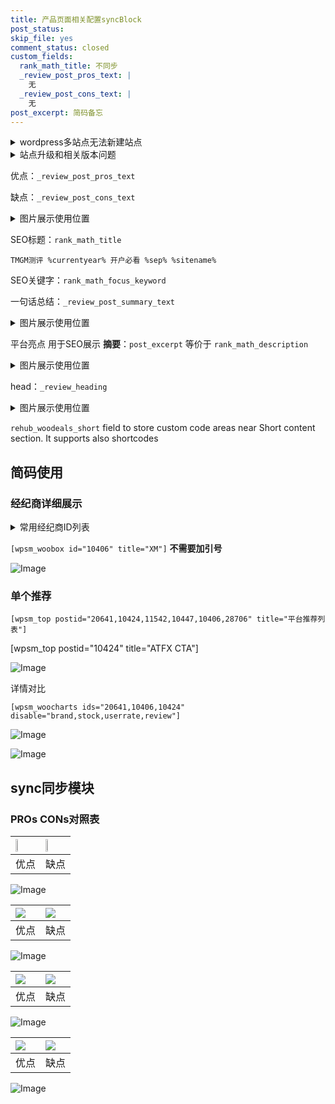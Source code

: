 ```yaml
---
title: 产品页面相关配置syncBlock
post_status: 
skip_file: yes
comment_status: closed
custom_fields:
  rank_math_title: 不同步
  _review_post_pros_text: |
    无
  _review_post_cons_text: |
    无
post_excerpt: 简码备忘
---
```

<details><summary>wordpress多站点无法新建站点</summary>

<li>和报错需要清理cookies一样的原因</li>
<li>wp-config.php里面<code>define( 'SUBDOMAIN_INSTALL', false );//子域名安装</code></li>
<li>新建子站点是用<code>define( 'SUBDOMAIN_INSTALL', true);//子域名安装</code> 完成以后，改成<code>false</code></li>
</details>

<details><summary>站点升级和相关版本问题</summary>

<p>wordpress：5.9.9
woocommerce：7.5.1
出现问题的地方：主题选项里面>><strong>Product layout >>compact style</strong></p>
<p>如何出现没有用过的字段 导致无法保存。先导出配置 然后进行修改，后面再次恢复即可。</p>
<p>出现部分字段无法显示时，需要返回默认布局后，对产品进行保存就好了。</p>
<p></p>
</details>

优点：`_review_post_pros_text`

缺点：`_review_post_cons_text`

<details><summary>图片展示使用位置</summary>

<img src="https://prod-files-secure.s3.us-west-2.amazonaws.com/39ed1227-6d7d-4570-be36-9ccd4a2c4241/f51d3d83-55d4-4bdf-9604-f37ec77ab556/Untitled.png?X-Amz-Algorithm=AWS4-HMAC-SHA256&X-Amz-Content-Sha256=UNSIGNED-PAYLOAD&X-Amz-Credential=ASIAZI2LB4662QZPIS53%2F20250519%2Fus-west-2%2Fs3%2Faws4_request&X-Amz-Date=20250519T045522Z&X-Amz-Expires=3600&X-Amz-Security-Token=IQoJb3JpZ2luX2VjEMz%2F%2F%2F%2F%2F%2F%2F%2F%2F%2FwEaCXVzLXdlc3QtMiJHMEUCIQDRQ77Sv6zC9u9mc9a3chQ3c9HFBW7t7wzB3XxSGW7qjQIgQrVxKJXAjDAB%2FBpXetPbUn6bZ%2FdXhYf43RwG9Nz4N8AqiAQIhf%2F%2F%2F%2F%2F%2F%2F%2F%2F%2FARAAGgw2Mzc0MjMxODM4MDUiDKjRbEpNKOVeByzGXCrcA2pMYhjQh1eOhnGBUoAIDPupI5fhKZVDgtmapRqiYl4YfpIswMmi0vqL3mxGBK9gX137XZ5YHHd5KHz4ivR95R%2FfplQiEL67AELwJbVb1jZ0ACQoFY6pv3q1NVkuWPKvuPrZbmJncbWFd27zbNQVTSJlrFmc0xr1AKZnrVyhhgJfCRY7%2BJJIqTRgY0doQYOfx6X407qTZohRU9FP7Nse71eD8O9U0GLWpSNzn8dTwYrxe19r0UWTcRyg9kC%2FZpsKEEBN%2BX31cYf4YEIIJiNKQHZHELw7KT3fvhVAmR4L%2BTYbjmxJKEuME9dkRuc7IdrOurQsIQEA%2BHtO0oedr%2BF5vYW1oaNlc%2FoGyT8MqkX2rd4Hmuc%2FRxsH4GG3FrBco1x3UbgJX4vWD8j8dVsKPId1LhfG47Jh29r7V0UTvahr0j8GGtMTEX4aTilZDdr9sL5cXilKL2mPYK3Az%2B52EYqsaLypwbD6V%2F51MbMpHHidpWgL0iYqrNSppLQwCTzqUb0hsvqalUsdd3%2FwYPwf0ZwT8AxPWfy6YrliKnJsaA%2FKCbNtLv5qg%2FPdTUljiv7LffcsSGmEhI0CPBiPTI52NdPnXMziD%2BoPQ%2FRQOtowj5MUJYJVdgIm8B8iy1ZR%2FmSrMLnbqsEGOqUBhDtPLoZ%2Bl%2FVwoNoBTIEga9ePjoTs7wk1HJuFJwEN6BpkFo3wLUGvrGgyshyiSEp%2F37Ufj5xMt8XLdj%2FghHEXyXgugc4OgmvjyY57whP5xrIQpkWSG6QT7Bmmb5P8qqHd%2BLxDgGMSI8hpGcFPIMPm0KptvKNS0Ng2m8IbDzHm1WQIMxvScxm6bIeH0jgia606%2B8fHc%2B6B7Buk88i%2FCQIFA8syGSNj&X-Amz-Signature=ce955a9d1f4ebdd4d51ed2f11191b01d63ef036eea65f4693a031bc47f83c0f6&X-Amz-SignedHeaders=host&x-id=GetObject" alt="Image">
</details>

SEO标题：`rank_math_title`

`TMGM测评 %currentyear% 开户必看 %sep% %sitename%`

SEO关键字：`rank_math_focus_keyword`

一句话总结：`_review_post_summary_text`

<details><summary>图片展示使用位置</summary>

<img src="https://prod-files-secure.s3.us-west-2.amazonaws.com/39ed1227-6d7d-4570-be36-9ccd4a2c4241/4b96a922-296c-4f4e-8630-d1c870cbce01/Untitled.png?X-Amz-Algorithm=AWS4-HMAC-SHA256&X-Amz-Content-Sha256=UNSIGNED-PAYLOAD&X-Amz-Credential=ASIAZI2LB466TYUHRID4%2F20250519%2Fus-west-2%2Fs3%2Faws4_request&X-Amz-Date=20250519T045523Z&X-Amz-Expires=3600&X-Amz-Security-Token=IQoJb3JpZ2luX2VjEMz%2F%2F%2F%2F%2F%2F%2F%2F%2F%2FwEaCXVzLXdlc3QtMiJGMEQCIEjJtE0RB9vl4mxocRUl4%2BZC6Zl5oNYHLlBGwVZdiq4RAiAPrs5LcFNwWCCF%2FGZEPeqySnKKCu9ut%2BfnVEb9U8f8qSqIBAiF%2F%2F%2F%2F%2F%2F%2F%2F%2F%2F8BEAAaDDYzNzQyMzE4MzgwNSIMYHoyxfISYKx85QFdKtwD0S2oVW%2BGtDm2Bth5Q5nno4QBzag6PENSEq7csm3A6BXEjIl88a3XgCn2TgYOypoRqYjjHRoOcYJIl4PQyjm15Z7DQMugZUY7me2xTu3zfvPRagKpeQ%2BEdaywsNreQLW3qba%2B92FSfzQvA5xqM8EMVegEEeR96NatfiL%2FIph1oBXNsvkWJHsiwEQR%2Fr5N6xcf04Se7yCj%2BlWloIKnwfLELja6ChkjKqkpqOk8Bhtc7X%2BgmLcQ2KRNjkiAdb%2FMWypnpXN3TuMJoSrSx9S7Pv5VRcI4EEl5jdOPZDY7xqevW6oVR2RYuyzinmM2iw53xz3v7cyqe4nYknLisvq1k%2B4WX7xq5GrXyka8P6GX0Ljx3%2F3bi4N5CGnq%2BcT8fmgu2AQCsZAyhd8IS5BYZI3XtqvjVA01ivL9XfVpYQF1ULnjuVvgS46%2BFHmtzpFTMI%2FMSGpisROdxuP1Pc4u7oYLi4oSgZuqQQA80PW5krirVJIzZ3Qh6oyJ6k8V%2FD8RL1Kfq4KCWi1CPeyInjg5uPQzBg7S9aOrNqwNmASDPVjhSPIbRdNRqCuWU4w63Qw4xn95owxO4YfZNCw%2FoLjRx%2FtepLFP0orvTrGhxgNgFQkx7fYwu1wEUNY9TYWyVD6jIC8w1tuqwQY6pgFnyfr2SQcQESag2r0KWT9tBy0LC1rkn6dikrZnw6Q%2BfCuRrgKxdmblEGUI%2BFnPFTDaE83CrMwv3ohC8pSJnIudikr%2BRB8HB9LBgWjuz1dfOu%2BqQm0pUoWCln7BZHeawksfPfJiUJTq12LMpeEZTkFwYGRjVQk8q1Ejjzt07UwL5GO8GsUAWy7EXbA3MiVkZueaJq4bJwf1UeFxi%2Fed9Pd2CrRSaJVO&X-Amz-Signature=1d29bcf737675ff50693d3c876afe45a3eeb862e1536ecd66d129d063a4c0bc7&X-Amz-SignedHeaders=host&x-id=GetObject" alt="Image">
</details>

平台亮点 用于SEO展示 **摘要**：`post_excerpt`  等价于 `rank_math_description`

<details><summary>图片展示使用位置</summary>

<img src="https://prod-files-secure.s3.us-west-2.amazonaws.com/39ed1227-6d7d-4570-be36-9ccd4a2c4241/1ee11f63-b60a-4dfe-a7a7-d58ff23b5d88/Untitled.png?X-Amz-Algorithm=AWS4-HMAC-SHA256&X-Amz-Content-Sha256=UNSIGNED-PAYLOAD&X-Amz-Credential=ASIAZI2LB466ZATSKEZ2%2F20250519%2Fus-west-2%2Fs3%2Faws4_request&X-Amz-Date=20250519T045523Z&X-Amz-Expires=3600&X-Amz-Security-Token=IQoJb3JpZ2luX2VjEMz%2F%2F%2F%2F%2F%2F%2F%2F%2F%2FwEaCXVzLXdlc3QtMiJHMEUCIQDI%2FN3elzuzcc5a5Sn6qS5o0tyk8KNd81wjJmLoKLGqqAIge8Fj2hBPVIIDSvlbzgv5kTMGFKbwVfQOJCntlHP%2F4XgqiAQIhf%2F%2F%2F%2F%2F%2F%2F%2F%2F%2FARAAGgw2Mzc0MjMxODM4MDUiDMN%2FAO%2FervehOBkfvyrcA8eG%2Fko5QjCNFPFgc6pGKfsDStwuURPsNbptiQbySl3Nt4PhvO1yTGSOlWtFNesgYM99AVwEQAWl1AA6Urx%2BoXIHmLPwUathqfcg5gI8zr3%2FHzgVkMjzLy8KV%2F0RDdeW3Raynt3Swu3x%2FDLfLhaFEYYI0FuhHLC4Tr5eAE9e%2Bg%2FESDs0m7MOMoCCBsr%2BIVnmtlQa%2FQxawHC1C8tPNEkEZHzA7YLLGn2jCMZqtEIApWfCxb2BRRAAI63h%2F7iMA4Nwy%2Fefu%2FjyEkSaZzkPhfA1vj6dCldG3MbZ%2B0Ra6%2FOEj8HDUqTZd80JOA47o2cP%2B4jIGCuvVIy%2BgSTYyA4rliYa%2FavpI5Pn21e6tZXQvdTY3wgVroRNJfqVwRlR%2Bk6bfTV3euyqyhI77jbEJuzOQgIQIt%2FCdOnRDHDBCOX7WN55lN6uWDtRlmW60XGYAQCHbKrSkqL76OFJp2N6LMKIynAI6wffpCFxZBv9%2FpLU%2FzSSLFjbnCN3%2B1Nmgidq8u7iMnM5sR1wpshbq%2BRdOxG6euIXg7x3cfrR920wEjX55G0S6BZixzGA3LztflC97cxXoNrd6wzpsYeq6w7QD4zd1QjPs9GxyyvT8PN%2FiaV19NiEbmWKjBPZFcJlzvWHvVQxMIjcqsEGOqUBZEghQhtY80R9E4gGkTZBWbw4y%2BZoUq5%2BWrxYrKpBVaoEqPVfVi6V7HORlVJgHIZZ9r86rACWzVkQQw2be%2FEwmYtUacpX8%2FlJDRAPEwtuLFtxKq2HcDwCh2h83ccdL5OoiHceqg3GQJtv10o%2B8rfhnjpB885JddWRz%2FufOsciYhYvGFvrdGYacdwK5WW0oWP69E6DZ%2FCVYH44CkmvRZO2axeHCGCH&X-Amz-Signature=193587e14e3218d1cb5265e5002f44333a170cff2387ede3a7bce68f1e1179dc&X-Amz-SignedHeaders=host&x-id=GetObject" alt="Image">
<img src="https://prod-files-secure.s3.us-west-2.amazonaws.com/39ed1227-6d7d-4570-be36-9ccd4a2c4241/ad4118b5-78d8-4fbe-801e-3b29b5d99c01/Untitled.png?X-Amz-Algorithm=AWS4-HMAC-SHA256&X-Amz-Content-Sha256=UNSIGNED-PAYLOAD&X-Amz-Credential=ASIAZI2LB466ZATSKEZ2%2F20250519%2Fus-west-2%2Fs3%2Faws4_request&X-Amz-Date=20250519T045523Z&X-Amz-Expires=3600&X-Amz-Security-Token=IQoJb3JpZ2luX2VjEMz%2F%2F%2F%2F%2F%2F%2F%2F%2F%2FwEaCXVzLXdlc3QtMiJHMEUCIQDI%2FN3elzuzcc5a5Sn6qS5o0tyk8KNd81wjJmLoKLGqqAIge8Fj2hBPVIIDSvlbzgv5kTMGFKbwVfQOJCntlHP%2F4XgqiAQIhf%2F%2F%2F%2F%2F%2F%2F%2F%2F%2FARAAGgw2Mzc0MjMxODM4MDUiDMN%2FAO%2FervehOBkfvyrcA8eG%2Fko5QjCNFPFgc6pGKfsDStwuURPsNbptiQbySl3Nt4PhvO1yTGSOlWtFNesgYM99AVwEQAWl1AA6Urx%2BoXIHmLPwUathqfcg5gI8zr3%2FHzgVkMjzLy8KV%2F0RDdeW3Raynt3Swu3x%2FDLfLhaFEYYI0FuhHLC4Tr5eAE9e%2Bg%2FESDs0m7MOMoCCBsr%2BIVnmtlQa%2FQxawHC1C8tPNEkEZHzA7YLLGn2jCMZqtEIApWfCxb2BRRAAI63h%2F7iMA4Nwy%2Fefu%2FjyEkSaZzkPhfA1vj6dCldG3MbZ%2B0Ra6%2FOEj8HDUqTZd80JOA47o2cP%2B4jIGCuvVIy%2BgSTYyA4rliYa%2FavpI5Pn21e6tZXQvdTY3wgVroRNJfqVwRlR%2Bk6bfTV3euyqyhI77jbEJuzOQgIQIt%2FCdOnRDHDBCOX7WN55lN6uWDtRlmW60XGYAQCHbKrSkqL76OFJp2N6LMKIynAI6wffpCFxZBv9%2FpLU%2FzSSLFjbnCN3%2B1Nmgidq8u7iMnM5sR1wpshbq%2BRdOxG6euIXg7x3cfrR920wEjX55G0S6BZixzGA3LztflC97cxXoNrd6wzpsYeq6w7QD4zd1QjPs9GxyyvT8PN%2FiaV19NiEbmWKjBPZFcJlzvWHvVQxMIjcqsEGOqUBZEghQhtY80R9E4gGkTZBWbw4y%2BZoUq5%2BWrxYrKpBVaoEqPVfVi6V7HORlVJgHIZZ9r86rACWzVkQQw2be%2FEwmYtUacpX8%2FlJDRAPEwtuLFtxKq2HcDwCh2h83ccdL5OoiHceqg3GQJtv10o%2B8rfhnjpB885JddWRz%2FufOsciYhYvGFvrdGYacdwK5WW0oWP69E6DZ%2FCVYH44CkmvRZO2axeHCGCH&X-Amz-Signature=87d38963029ab5131cc7fb8c3e248a24dac362237c4ed8dfd559054503af65b4&X-Amz-SignedHeaders=host&x-id=GetObject" alt="Image">
<img src="https://prod-files-secure.s3.us-west-2.amazonaws.com/39ed1227-6d7d-4570-be36-9ccd4a2c4241/a38cf7c9-a79c-4b64-9e94-13589fe0758b/Untitled.png?X-Amz-Algorithm=AWS4-HMAC-SHA256&X-Amz-Content-Sha256=UNSIGNED-PAYLOAD&X-Amz-Credential=ASIAZI2LB466ZATSKEZ2%2F20250519%2Fus-west-2%2Fs3%2Faws4_request&X-Amz-Date=20250519T045523Z&X-Amz-Expires=3600&X-Amz-Security-Token=IQoJb3JpZ2luX2VjEMz%2F%2F%2F%2F%2F%2F%2F%2F%2F%2FwEaCXVzLXdlc3QtMiJHMEUCIQDI%2FN3elzuzcc5a5Sn6qS5o0tyk8KNd81wjJmLoKLGqqAIge8Fj2hBPVIIDSvlbzgv5kTMGFKbwVfQOJCntlHP%2F4XgqiAQIhf%2F%2F%2F%2F%2F%2F%2F%2F%2F%2FARAAGgw2Mzc0MjMxODM4MDUiDMN%2FAO%2FervehOBkfvyrcA8eG%2Fko5QjCNFPFgc6pGKfsDStwuURPsNbptiQbySl3Nt4PhvO1yTGSOlWtFNesgYM99AVwEQAWl1AA6Urx%2BoXIHmLPwUathqfcg5gI8zr3%2FHzgVkMjzLy8KV%2F0RDdeW3Raynt3Swu3x%2FDLfLhaFEYYI0FuhHLC4Tr5eAE9e%2Bg%2FESDs0m7MOMoCCBsr%2BIVnmtlQa%2FQxawHC1C8tPNEkEZHzA7YLLGn2jCMZqtEIApWfCxb2BRRAAI63h%2F7iMA4Nwy%2Fefu%2FjyEkSaZzkPhfA1vj6dCldG3MbZ%2B0Ra6%2FOEj8HDUqTZd80JOA47o2cP%2B4jIGCuvVIy%2BgSTYyA4rliYa%2FavpI5Pn21e6tZXQvdTY3wgVroRNJfqVwRlR%2Bk6bfTV3euyqyhI77jbEJuzOQgIQIt%2FCdOnRDHDBCOX7WN55lN6uWDtRlmW60XGYAQCHbKrSkqL76OFJp2N6LMKIynAI6wffpCFxZBv9%2FpLU%2FzSSLFjbnCN3%2B1Nmgidq8u7iMnM5sR1wpshbq%2BRdOxG6euIXg7x3cfrR920wEjX55G0S6BZixzGA3LztflC97cxXoNrd6wzpsYeq6w7QD4zd1QjPs9GxyyvT8PN%2FiaV19NiEbmWKjBPZFcJlzvWHvVQxMIjcqsEGOqUBZEghQhtY80R9E4gGkTZBWbw4y%2BZoUq5%2BWrxYrKpBVaoEqPVfVi6V7HORlVJgHIZZ9r86rACWzVkQQw2be%2FEwmYtUacpX8%2FlJDRAPEwtuLFtxKq2HcDwCh2h83ccdL5OoiHceqg3GQJtv10o%2B8rfhnjpB885JddWRz%2FufOsciYhYvGFvrdGYacdwK5WW0oWP69E6DZ%2FCVYH44CkmvRZO2axeHCGCH&X-Amz-Signature=cff31a572c90bc20b6a583f982461de92b40739601980b0577180576b7f798f0&X-Amz-SignedHeaders=host&x-id=GetObject" alt="Image">
<img src="https://prod-files-secure.s3.us-west-2.amazonaws.com/39ed1227-6d7d-4570-be36-9ccd4a2c4241/7da6fc1e-d2ac-42ae-8c75-cb5749aa18f6/Untitled.png?X-Amz-Algorithm=AWS4-HMAC-SHA256&X-Amz-Content-Sha256=UNSIGNED-PAYLOAD&X-Amz-Credential=ASIAZI2LB466ZATSKEZ2%2F20250519%2Fus-west-2%2Fs3%2Faws4_request&X-Amz-Date=20250519T045523Z&X-Amz-Expires=3600&X-Amz-Security-Token=IQoJb3JpZ2luX2VjEMz%2F%2F%2F%2F%2F%2F%2F%2F%2F%2FwEaCXVzLXdlc3QtMiJHMEUCIQDI%2FN3elzuzcc5a5Sn6qS5o0tyk8KNd81wjJmLoKLGqqAIge8Fj2hBPVIIDSvlbzgv5kTMGFKbwVfQOJCntlHP%2F4XgqiAQIhf%2F%2F%2F%2F%2F%2F%2F%2F%2F%2FARAAGgw2Mzc0MjMxODM4MDUiDMN%2FAO%2FervehOBkfvyrcA8eG%2Fko5QjCNFPFgc6pGKfsDStwuURPsNbptiQbySl3Nt4PhvO1yTGSOlWtFNesgYM99AVwEQAWl1AA6Urx%2BoXIHmLPwUathqfcg5gI8zr3%2FHzgVkMjzLy8KV%2F0RDdeW3Raynt3Swu3x%2FDLfLhaFEYYI0FuhHLC4Tr5eAE9e%2Bg%2FESDs0m7MOMoCCBsr%2BIVnmtlQa%2FQxawHC1C8tPNEkEZHzA7YLLGn2jCMZqtEIApWfCxb2BRRAAI63h%2F7iMA4Nwy%2Fefu%2FjyEkSaZzkPhfA1vj6dCldG3MbZ%2B0Ra6%2FOEj8HDUqTZd80JOA47o2cP%2B4jIGCuvVIy%2BgSTYyA4rliYa%2FavpI5Pn21e6tZXQvdTY3wgVroRNJfqVwRlR%2Bk6bfTV3euyqyhI77jbEJuzOQgIQIt%2FCdOnRDHDBCOX7WN55lN6uWDtRlmW60XGYAQCHbKrSkqL76OFJp2N6LMKIynAI6wffpCFxZBv9%2FpLU%2FzSSLFjbnCN3%2B1Nmgidq8u7iMnM5sR1wpshbq%2BRdOxG6euIXg7x3cfrR920wEjX55G0S6BZixzGA3LztflC97cxXoNrd6wzpsYeq6w7QD4zd1QjPs9GxyyvT8PN%2FiaV19NiEbmWKjBPZFcJlzvWHvVQxMIjcqsEGOqUBZEghQhtY80R9E4gGkTZBWbw4y%2BZoUq5%2BWrxYrKpBVaoEqPVfVi6V7HORlVJgHIZZ9r86rACWzVkQQw2be%2FEwmYtUacpX8%2FlJDRAPEwtuLFtxKq2HcDwCh2h83ccdL5OoiHceqg3GQJtv10o%2B8rfhnjpB885JddWRz%2FufOsciYhYvGFvrdGYacdwK5WW0oWP69E6DZ%2FCVYH44CkmvRZO2axeHCGCH&X-Amz-Signature=411d8a9b57263d3a4a72060952dfc5b7827b01bed5d4a9cbeb30d7fb6e8becae&X-Amz-SignedHeaders=host&x-id=GetObject" alt="Image">
<img src="https://prod-files-secure.s3.us-west-2.amazonaws.com/39ed1227-6d7d-4570-be36-9ccd4a2c4241/7e97f40a-eaee-47f5-b2f9-475f96808fa7/Untitled.png?X-Amz-Algorithm=AWS4-HMAC-SHA256&X-Amz-Content-Sha256=UNSIGNED-PAYLOAD&X-Amz-Credential=ASIAZI2LB466ZATSKEZ2%2F20250519%2Fus-west-2%2Fs3%2Faws4_request&X-Amz-Date=20250519T045523Z&X-Amz-Expires=3600&X-Amz-Security-Token=IQoJb3JpZ2luX2VjEMz%2F%2F%2F%2F%2F%2F%2F%2F%2F%2FwEaCXVzLXdlc3QtMiJHMEUCIQDI%2FN3elzuzcc5a5Sn6qS5o0tyk8KNd81wjJmLoKLGqqAIge8Fj2hBPVIIDSvlbzgv5kTMGFKbwVfQOJCntlHP%2F4XgqiAQIhf%2F%2F%2F%2F%2F%2F%2F%2F%2F%2FARAAGgw2Mzc0MjMxODM4MDUiDMN%2FAO%2FervehOBkfvyrcA8eG%2Fko5QjCNFPFgc6pGKfsDStwuURPsNbptiQbySl3Nt4PhvO1yTGSOlWtFNesgYM99AVwEQAWl1AA6Urx%2BoXIHmLPwUathqfcg5gI8zr3%2FHzgVkMjzLy8KV%2F0RDdeW3Raynt3Swu3x%2FDLfLhaFEYYI0FuhHLC4Tr5eAE9e%2Bg%2FESDs0m7MOMoCCBsr%2BIVnmtlQa%2FQxawHC1C8tPNEkEZHzA7YLLGn2jCMZqtEIApWfCxb2BRRAAI63h%2F7iMA4Nwy%2Fefu%2FjyEkSaZzkPhfA1vj6dCldG3MbZ%2B0Ra6%2FOEj8HDUqTZd80JOA47o2cP%2B4jIGCuvVIy%2BgSTYyA4rliYa%2FavpI5Pn21e6tZXQvdTY3wgVroRNJfqVwRlR%2Bk6bfTV3euyqyhI77jbEJuzOQgIQIt%2FCdOnRDHDBCOX7WN55lN6uWDtRlmW60XGYAQCHbKrSkqL76OFJp2N6LMKIynAI6wffpCFxZBv9%2FpLU%2FzSSLFjbnCN3%2B1Nmgidq8u7iMnM5sR1wpshbq%2BRdOxG6euIXg7x3cfrR920wEjX55G0S6BZixzGA3LztflC97cxXoNrd6wzpsYeq6w7QD4zd1QjPs9GxyyvT8PN%2FiaV19NiEbmWKjBPZFcJlzvWHvVQxMIjcqsEGOqUBZEghQhtY80R9E4gGkTZBWbw4y%2BZoUq5%2BWrxYrKpBVaoEqPVfVi6V7HORlVJgHIZZ9r86rACWzVkQQw2be%2FEwmYtUacpX8%2FlJDRAPEwtuLFtxKq2HcDwCh2h83ccdL5OoiHceqg3GQJtv10o%2B8rfhnjpB885JddWRz%2FufOsciYhYvGFvrdGYacdwK5WW0oWP69E6DZ%2FCVYH44CkmvRZO2axeHCGCH&X-Amz-Signature=9c4cc2684902de74cb76cc9e13bc4c19965aaef9848034d8cacc3d785d625e17&X-Amz-SignedHeaders=host&x-id=GetObject" alt="Image">
</details>

head：`_review_heading`

<details><summary>图片展示使用位置</summary>

<img src="https://prod-files-secure.s3.us-west-2.amazonaws.com/39ed1227-6d7d-4570-be36-9ccd4a2c4241/3a4650ad-9887-415c-889a-edd51fa54f27/Untitled.png?X-Amz-Algorithm=AWS4-HMAC-SHA256&X-Amz-Content-Sha256=UNSIGNED-PAYLOAD&X-Amz-Credential=ASIAZI2LB4665TBR3P7V%2F20250519%2Fus-west-2%2Fs3%2Faws4_request&X-Amz-Date=20250519T045524Z&X-Amz-Expires=3600&X-Amz-Security-Token=IQoJb3JpZ2luX2VjEMz%2F%2F%2F%2F%2F%2F%2F%2F%2F%2FwEaCXVzLXdlc3QtMiJHMEUCIEbdOJmRFXNvbLRmP5JAfwsKFankQwvDMm9H6pmK4ZpxAiEA1fbAFdNqBMfNQm5tgFtj8ySKyb5j2nTqVIelTlblJ8YqiAQIhf%2F%2F%2F%2F%2F%2F%2F%2F%2F%2FARAAGgw2Mzc0MjMxODM4MDUiDN%2FQq7Pr3hfs7dhXcCrcA%2Bjsz7oTXjLuJfPUuVkovfH0UHE9BQgPqjL6RdzAQRfpJJ%2Fnld22OtVQpp4jFj7d2TUNQfXaYovpM%2F%2BLTZedeuGpLYydHllyp51CZCkwjZ5susevaKSuUeFC1Q9P2pRxIcRcy7byvdn36SMLON87g5x8FeFx2LwHdRe1FnuNrn%2FWFdq6z0NMHbi%2BNUsJrx3PGPtybWNshQhKfsLHYCYIaACSJeGsXeuU8LLNVvlrfToQhN2DA2fLJ82%2F%2Fhgwk6%2BptQhOvZrk1KVBC5OPtvw36VKrXF8gjWUTO9GXPi8La4W%2FSiUgrK2skPY1QcodMnM1behE%2BoHamryQCVKUmU0VWTKZo6Ou%2BiOMfXsSwzlWQJQ4Ht1wEiuRd9eqC%2BSHIBPT3rie32cYpp0EW3fpCbSFFWHy%2F8mOA86JvwhCdoerqCKXt%2Fd8NOT835GHOMy9Ik4c8wA7y%2B%2FIyZyviX2Wub8k2%2Bl9obnRf%2BFBB8T6eNs8UN%2BEKdev16YyrTbCCqIT9ZjSTN7Tj5C3v1%2FVHs6bObXQz2jv6yIu7t0eVIu%2Fbx1%2Bv3MhxQ%2F79vDpVuJKxFqlM5WcGyLqKk2leIwR4m64Je9ifDZ9kxGTTTLH7gp7sbogFEpXjAURAQJTH5DZ7RwmMJ3bqsEGOqUBpk8dnGZ5E12Cfe5TtC08hZ01Er6mgBS0yIfptFVYtNX0cKweQbsdX22rQLh%2BNKmY5OmUIcx03944CT40tMwv2utqHQhOjSECgjOAhLY53mdFe%2Bs2MZkWHpwy0o%2BTitx8AJb2cvCRvELtg4TbsrQC69szELxgB7sH1BQySeBxfupLNGwRH8jc5quc8Xr26Ij2oUxs5q07IT%2Fk04AH7ZxAv6amiLW%2F&X-Amz-Signature=e34651ca6a45a66b6cdebeee0793a6751cb47ee9375b0ba70dd0050c35645e57&X-Amz-SignedHeaders=host&x-id=GetObject" alt="Image">
</details>

`rehub_woodeals_short`	field to store custom code areas near Short content section. It supports also shortcodes



## 简码使用

### 经纪商详细展示

<details><summary>常用经纪商ID列表</summary>

<pre><code class="php">嘉盛 ===> 20641  [wpsm_woobox id="20641" title="嘉盛"]
易信easymarkets ===> 11542  [wpsm_woobox id="11542" title="易信easymarkets"]
ATFX外汇 ===> 10424  [wpsm_woobox id="10424" title="ATFX"]
XM ===> 10406  [wpsm_woobox id="10406" title="XM"]
TMGM ===> 29622  [wpsm_woobox id="29622" title="TMGM"]
HYCM ===> 10447  [wpsm_woobox id="10447" title="HYCM"]
fpmarkets澳福外汇 ===> 20639  [wpsm_woobox id="20639" title="fpmarkets澳福外汇"]</code></pre>
</details>

`[wpsm_woobox id="10406" title="XM"]` **不需要加引号**

![Image](https://prod-files-secure.s3.us-west-2.amazonaws.com/39ed1227-6d7d-4570-be36-9ccd4a2c4241/4f898f9d-0fa7-4e43-acd3-ac6bc7be575a/Untitled.png?X-Amz-Algorithm=AWS4-HMAC-SHA256&X-Amz-Content-Sha256=UNSIGNED-PAYLOAD&X-Amz-Credential=ASIAZI2LB46626LC5T4L%2F20250519%2Fus-west-2%2Fs3%2Faws4_request&X-Amz-Date=20250519T045515Z&X-Amz-Expires=3600&X-Amz-Security-Token=IQoJb3JpZ2luX2VjEMz%2F%2F%2F%2F%2F%2F%2F%2F%2F%2FwEaCXVzLXdlc3QtMiJIMEYCIQD8%2FdFrFX2Z27MlGTKFC6d58FRVmgJmKgaLNWwQnFIQfQIhAJF3PcjJ5GwWs2xsbH1afLJg3s%2B4xmXCjx9xJ3qSlo%2B0KogECIX%2F%2F%2F%2F%2F%2F%2F%2F%2F%2FwEQABoMNjM3NDIzMTgzODA1IgymvVuGejG6Jv7ZY1sq3AMOqAcHsKLmWIZB%2Bey7Jf2ao18cB0q3oQRp30X4x4ZwNnM2OUS7DQpMikM%2B6exFlmdCt%2FYmxTa%2BzWsz5OO8QU%2Fw0LfgIr2a0ewp6oGc9%2BaEAwy3mja%2BIFYx57Y9kG%2Ft7cRVaWU2%2F7aKJEosVULTTfLpmE8s8OzQzKNIN9%2BMTODQRvg5mvwnLN2WTfQlyOgxyk3qnbEtii%2FyF4fYipE%2BLzFFdVy1KdRoAAPdeO78enZLnGBG5KQBpCWLKdGGQ7Iw3N4urivwZv7z9AI0T6J%2BZi%2FDSYNtVbsMHzSHJNEVDd%2Ft4g1HJbLRz4iZZLVqodKd48M1n6CX72XwpV2Yksc8OKV7O9H%2Fh%2BePKRJKGZ%2FU3mCkSQ8q6C3dsV5dEZFiU8WIYSndc6y9JbTiczTceGRv8RbXOjbM%2FGvm3vNWnaz4fPAvKLyZYE%2FJteNU2IYBY2tamJp4fh5lktwR%2BStM6LnKvyeryNnxcAqMCljCrDAMMTTKG1WqqppPsWAbZlzVI8i4ckoDjPxNPQjvwJJ%2FffwmgK7tcHTkFtO0WZzD196zK3asO7ElwL%2FuznbWLSOaUztjbuWoeTq18eMeJIkU51p9%2BHedEXueW1rxuTujQIl%2BbhuT3yskprH32Wt051G%2FTzC%2B26rBBjqkAdFQHoLJ7T3myYkYQzHS5WfAP2NzgFD%2F2x3l22R0C2O8pupjsJeibifi5iGestjoVN01%2FpyUbGquPhBIj1Lo4h9xu6wsl2B4sqcdbHmwILoAmEIyDqc3Uqeaiq2Zf1LVknN4ZDN1U%2B732v52oQletfJdj%2BTrpqZvbSGG7lAa0xCDpecBD%2FK6r0kuavkhMGK7845Ylk2sly9KrCZOLjZc%2BoO2duk4&X-Amz-Signature=3e6f7ac42ee9929b0bc6b715a775068f3ff0385e44ca4dccc3b31e279ee3fb65&X-Amz-SignedHeaders=host&x-id=GetObject)

### 单个推荐
`[wpsm_top postid="20641,10424,11542,10447,10406,28706" title="平台推荐列表"]`

[wpsm_top postid="10424" title="ATFX CTA"]

![Image](https://prod-files-secure.s3.us-west-2.amazonaws.com/39ed1227-6d7d-4570-be36-9ccd4a2c4241/5ac620dc-51a8-48b6-b55d-91f47299193c/Untitled.png?X-Amz-Algorithm=AWS4-HMAC-SHA256&X-Amz-Content-Sha256=UNSIGNED-PAYLOAD&X-Amz-Credential=ASIAZI2LB46626LC5T4L%2F20250519%2Fus-west-2%2Fs3%2Faws4_request&X-Amz-Date=20250519T045515Z&X-Amz-Expires=3600&X-Amz-Security-Token=IQoJb3JpZ2luX2VjEMz%2F%2F%2F%2F%2F%2F%2F%2F%2F%2FwEaCXVzLXdlc3QtMiJIMEYCIQD8%2FdFrFX2Z27MlGTKFC6d58FRVmgJmKgaLNWwQnFIQfQIhAJF3PcjJ5GwWs2xsbH1afLJg3s%2B4xmXCjx9xJ3qSlo%2B0KogECIX%2F%2F%2F%2F%2F%2F%2F%2F%2F%2FwEQABoMNjM3NDIzMTgzODA1IgymvVuGejG6Jv7ZY1sq3AMOqAcHsKLmWIZB%2Bey7Jf2ao18cB0q3oQRp30X4x4ZwNnM2OUS7DQpMikM%2B6exFlmdCt%2FYmxTa%2BzWsz5OO8QU%2Fw0LfgIr2a0ewp6oGc9%2BaEAwy3mja%2BIFYx57Y9kG%2Ft7cRVaWU2%2F7aKJEosVULTTfLpmE8s8OzQzKNIN9%2BMTODQRvg5mvwnLN2WTfQlyOgxyk3qnbEtii%2FyF4fYipE%2BLzFFdVy1KdRoAAPdeO78enZLnGBG5KQBpCWLKdGGQ7Iw3N4urivwZv7z9AI0T6J%2BZi%2FDSYNtVbsMHzSHJNEVDd%2Ft4g1HJbLRz4iZZLVqodKd48M1n6CX72XwpV2Yksc8OKV7O9H%2Fh%2BePKRJKGZ%2FU3mCkSQ8q6C3dsV5dEZFiU8WIYSndc6y9JbTiczTceGRv8RbXOjbM%2FGvm3vNWnaz4fPAvKLyZYE%2FJteNU2IYBY2tamJp4fh5lktwR%2BStM6LnKvyeryNnxcAqMCljCrDAMMTTKG1WqqppPsWAbZlzVI8i4ckoDjPxNPQjvwJJ%2FffwmgK7tcHTkFtO0WZzD196zK3asO7ElwL%2FuznbWLSOaUztjbuWoeTq18eMeJIkU51p9%2BHedEXueW1rxuTujQIl%2BbhuT3yskprH32Wt051G%2FTzC%2B26rBBjqkAdFQHoLJ7T3myYkYQzHS5WfAP2NzgFD%2F2x3l22R0C2O8pupjsJeibifi5iGestjoVN01%2FpyUbGquPhBIj1Lo4h9xu6wsl2B4sqcdbHmwILoAmEIyDqc3Uqeaiq2Zf1LVknN4ZDN1U%2B732v52oQletfJdj%2BTrpqZvbSGG7lAa0xCDpecBD%2FK6r0kuavkhMGK7845Ylk2sly9KrCZOLjZc%2BoO2duk4&X-Amz-Signature=395e42d8c5ce4397f9de82b45d66b06f10e354e2e57e59b5a440537d8338dee2&X-Amz-SignedHeaders=host&x-id=GetObject)

详情对比

`[wpsm_woocharts ids="20641,10406,10424" disable="brand,stock,userrate,review"]`

![Image](https://prod-files-secure.s3.us-west-2.amazonaws.com/39ed1227-6d7d-4570-be36-9ccd4a2c4241/bf3ba45f-b9f3-4295-8aef-b4a495fd25f4/Untitled.png?X-Amz-Algorithm=AWS4-HMAC-SHA256&X-Amz-Content-Sha256=UNSIGNED-PAYLOAD&X-Amz-Credential=ASIAZI2LB46626LC5T4L%2F20250519%2Fus-west-2%2Fs3%2Faws4_request&X-Amz-Date=20250519T045515Z&X-Amz-Expires=3600&X-Amz-Security-Token=IQoJb3JpZ2luX2VjEMz%2F%2F%2F%2F%2F%2F%2F%2F%2F%2FwEaCXVzLXdlc3QtMiJIMEYCIQD8%2FdFrFX2Z27MlGTKFC6d58FRVmgJmKgaLNWwQnFIQfQIhAJF3PcjJ5GwWs2xsbH1afLJg3s%2B4xmXCjx9xJ3qSlo%2B0KogECIX%2F%2F%2F%2F%2F%2F%2F%2F%2F%2FwEQABoMNjM3NDIzMTgzODA1IgymvVuGejG6Jv7ZY1sq3AMOqAcHsKLmWIZB%2Bey7Jf2ao18cB0q3oQRp30X4x4ZwNnM2OUS7DQpMikM%2B6exFlmdCt%2FYmxTa%2BzWsz5OO8QU%2Fw0LfgIr2a0ewp6oGc9%2BaEAwy3mja%2BIFYx57Y9kG%2Ft7cRVaWU2%2F7aKJEosVULTTfLpmE8s8OzQzKNIN9%2BMTODQRvg5mvwnLN2WTfQlyOgxyk3qnbEtii%2FyF4fYipE%2BLzFFdVy1KdRoAAPdeO78enZLnGBG5KQBpCWLKdGGQ7Iw3N4urivwZv7z9AI0T6J%2BZi%2FDSYNtVbsMHzSHJNEVDd%2Ft4g1HJbLRz4iZZLVqodKd48M1n6CX72XwpV2Yksc8OKV7O9H%2Fh%2BePKRJKGZ%2FU3mCkSQ8q6C3dsV5dEZFiU8WIYSndc6y9JbTiczTceGRv8RbXOjbM%2FGvm3vNWnaz4fPAvKLyZYE%2FJteNU2IYBY2tamJp4fh5lktwR%2BStM6LnKvyeryNnxcAqMCljCrDAMMTTKG1WqqppPsWAbZlzVI8i4ckoDjPxNPQjvwJJ%2FffwmgK7tcHTkFtO0WZzD196zK3asO7ElwL%2FuznbWLSOaUztjbuWoeTq18eMeJIkU51p9%2BHedEXueW1rxuTujQIl%2BbhuT3yskprH32Wt051G%2FTzC%2B26rBBjqkAdFQHoLJ7T3myYkYQzHS5WfAP2NzgFD%2F2x3l22R0C2O8pupjsJeibifi5iGestjoVN01%2FpyUbGquPhBIj1Lo4h9xu6wsl2B4sqcdbHmwILoAmEIyDqc3Uqeaiq2Zf1LVknN4ZDN1U%2B732v52oQletfJdj%2BTrpqZvbSGG7lAa0xCDpecBD%2FK6r0kuavkhMGK7845Ylk2sly9KrCZOLjZc%2BoO2duk4&X-Amz-Signature=99b4cbb7c48c5d417d4d6932a0a2e53f0566c5be01b12009f71f8dcbe66ac82b&X-Amz-SignedHeaders=host&x-id=GetObject)

![Image](https://prod-files-secure.s3.us-west-2.amazonaws.com/39ed1227-6d7d-4570-be36-9ccd4a2c4241/30bc56ef-f383-4b48-9768-2ebc9e436ec0/Untitled.png?X-Amz-Algorithm=AWS4-HMAC-SHA256&X-Amz-Content-Sha256=UNSIGNED-PAYLOAD&X-Amz-Credential=ASIAZI2LB46626LC5T4L%2F20250519%2Fus-west-2%2Fs3%2Faws4_request&X-Amz-Date=20250519T045515Z&X-Amz-Expires=3600&X-Amz-Security-Token=IQoJb3JpZ2luX2VjEMz%2F%2F%2F%2F%2F%2F%2F%2F%2F%2FwEaCXVzLXdlc3QtMiJIMEYCIQD8%2FdFrFX2Z27MlGTKFC6d58FRVmgJmKgaLNWwQnFIQfQIhAJF3PcjJ5GwWs2xsbH1afLJg3s%2B4xmXCjx9xJ3qSlo%2B0KogECIX%2F%2F%2F%2F%2F%2F%2F%2F%2F%2FwEQABoMNjM3NDIzMTgzODA1IgymvVuGejG6Jv7ZY1sq3AMOqAcHsKLmWIZB%2Bey7Jf2ao18cB0q3oQRp30X4x4ZwNnM2OUS7DQpMikM%2B6exFlmdCt%2FYmxTa%2BzWsz5OO8QU%2Fw0LfgIr2a0ewp6oGc9%2BaEAwy3mja%2BIFYx57Y9kG%2Ft7cRVaWU2%2F7aKJEosVULTTfLpmE8s8OzQzKNIN9%2BMTODQRvg5mvwnLN2WTfQlyOgxyk3qnbEtii%2FyF4fYipE%2BLzFFdVy1KdRoAAPdeO78enZLnGBG5KQBpCWLKdGGQ7Iw3N4urivwZv7z9AI0T6J%2BZi%2FDSYNtVbsMHzSHJNEVDd%2Ft4g1HJbLRz4iZZLVqodKd48M1n6CX72XwpV2Yksc8OKV7O9H%2Fh%2BePKRJKGZ%2FU3mCkSQ8q6C3dsV5dEZFiU8WIYSndc6y9JbTiczTceGRv8RbXOjbM%2FGvm3vNWnaz4fPAvKLyZYE%2FJteNU2IYBY2tamJp4fh5lktwR%2BStM6LnKvyeryNnxcAqMCljCrDAMMTTKG1WqqppPsWAbZlzVI8i4ckoDjPxNPQjvwJJ%2FffwmgK7tcHTkFtO0WZzD196zK3asO7ElwL%2FuznbWLSOaUztjbuWoeTq18eMeJIkU51p9%2BHedEXueW1rxuTujQIl%2BbhuT3yskprH32Wt051G%2FTzC%2B26rBBjqkAdFQHoLJ7T3myYkYQzHS5WfAP2NzgFD%2F2x3l22R0C2O8pupjsJeibifi5iGestjoVN01%2FpyUbGquPhBIj1Lo4h9xu6wsl2B4sqcdbHmwILoAmEIyDqc3Uqeaiq2Zf1LVknN4ZDN1U%2B732v52oQletfJdj%2BTrpqZvbSGG7lAa0xCDpecBD%2FK6r0kuavkhMGK7845Ylk2sly9KrCZOLjZc%2BoO2duk4&X-Amz-Signature=b0a0b8ce8e9ae410850d7678f233bed8f840710edfe6c7f6c8fdd04b1250ab15&X-Amz-SignedHeaders=host&x-id=GetObject)

## sync同步模块

### PROs CONs对照表

| <img src="https://cdn.ifttt.fun/gh/jarlin8/OSS@main/icons/customize/pros.svg" height="auto" width="37.3%"> | <img src="https://cdn.ifttt.fun/gh/jarlin8/OSS@main/icons/customize/cons.svg" height="auto" width="28.8%"> |
| :--- | :--- |
| 优点 | 缺点 |

![Image](https://prod-files-secure.s3.us-west-2.amazonaws.com/39ed1227-6d7d-4570-be36-9ccd4a2c4241/8742b755-dfb5-4004-9a5f-d6e561664bd8/Untitled.png?X-Amz-Algorithm=AWS4-HMAC-SHA256&X-Amz-Content-Sha256=UNSIGNED-PAYLOAD&X-Amz-Credential=ASIAZI2LB46626LC5T4L%2F20250519%2Fus-west-2%2Fs3%2Faws4_request&X-Amz-Date=20250519T045515Z&X-Amz-Expires=3600&X-Amz-Security-Token=IQoJb3JpZ2luX2VjEMz%2F%2F%2F%2F%2F%2F%2F%2F%2F%2FwEaCXVzLXdlc3QtMiJIMEYCIQD8%2FdFrFX2Z27MlGTKFC6d58FRVmgJmKgaLNWwQnFIQfQIhAJF3PcjJ5GwWs2xsbH1afLJg3s%2B4xmXCjx9xJ3qSlo%2B0KogECIX%2F%2F%2F%2F%2F%2F%2F%2F%2F%2FwEQABoMNjM3NDIzMTgzODA1IgymvVuGejG6Jv7ZY1sq3AMOqAcHsKLmWIZB%2Bey7Jf2ao18cB0q3oQRp30X4x4ZwNnM2OUS7DQpMikM%2B6exFlmdCt%2FYmxTa%2BzWsz5OO8QU%2Fw0LfgIr2a0ewp6oGc9%2BaEAwy3mja%2BIFYx57Y9kG%2Ft7cRVaWU2%2F7aKJEosVULTTfLpmE8s8OzQzKNIN9%2BMTODQRvg5mvwnLN2WTfQlyOgxyk3qnbEtii%2FyF4fYipE%2BLzFFdVy1KdRoAAPdeO78enZLnGBG5KQBpCWLKdGGQ7Iw3N4urivwZv7z9AI0T6J%2BZi%2FDSYNtVbsMHzSHJNEVDd%2Ft4g1HJbLRz4iZZLVqodKd48M1n6CX72XwpV2Yksc8OKV7O9H%2Fh%2BePKRJKGZ%2FU3mCkSQ8q6C3dsV5dEZFiU8WIYSndc6y9JbTiczTceGRv8RbXOjbM%2FGvm3vNWnaz4fPAvKLyZYE%2FJteNU2IYBY2tamJp4fh5lktwR%2BStM6LnKvyeryNnxcAqMCljCrDAMMTTKG1WqqppPsWAbZlzVI8i4ckoDjPxNPQjvwJJ%2FffwmgK7tcHTkFtO0WZzD196zK3asO7ElwL%2FuznbWLSOaUztjbuWoeTq18eMeJIkU51p9%2BHedEXueW1rxuTujQIl%2BbhuT3yskprH32Wt051G%2FTzC%2B26rBBjqkAdFQHoLJ7T3myYkYQzHS5WfAP2NzgFD%2F2x3l22R0C2O8pupjsJeibifi5iGestjoVN01%2FpyUbGquPhBIj1Lo4h9xu6wsl2B4sqcdbHmwILoAmEIyDqc3Uqeaiq2Zf1LVknN4ZDN1U%2B732v52oQletfJdj%2BTrpqZvbSGG7lAa0xCDpecBD%2FK6r0kuavkhMGK7845Ylk2sly9KrCZOLjZc%2BoO2duk4&X-Amz-Signature=5cb99105d516902a31ce192d6a4090efcdcb19640cbbc7a4e9b7381c9557cc79&X-Amz-SignedHeaders=host&x-id=GetObject)

| <img src="https://cdn.ifttt.fun/gh/jarlin8/OSS@main/icons/customize/pros1.svg" height="auto"> | <img src="https://cdn.ifttt.fun/gh/jarlin8/OSS@main/icons/customize/cons1.svg" height="auto"> |
| :--- | :--- |
| 优点 | 缺点 |

![Image](https://prod-files-secure.s3.us-west-2.amazonaws.com/39ed1227-6d7d-4570-be36-9ccd4a2c4241/806358f8-c9c4-4e17-bb35-c6c76a5397a5/Untitled.png?X-Amz-Algorithm=AWS4-HMAC-SHA256&X-Amz-Content-Sha256=UNSIGNED-PAYLOAD&X-Amz-Credential=ASIAZI2LB46626LC5T4L%2F20250519%2Fus-west-2%2Fs3%2Faws4_request&X-Amz-Date=20250519T045515Z&X-Amz-Expires=3600&X-Amz-Security-Token=IQoJb3JpZ2luX2VjEMz%2F%2F%2F%2F%2F%2F%2F%2F%2F%2FwEaCXVzLXdlc3QtMiJIMEYCIQD8%2FdFrFX2Z27MlGTKFC6d58FRVmgJmKgaLNWwQnFIQfQIhAJF3PcjJ5GwWs2xsbH1afLJg3s%2B4xmXCjx9xJ3qSlo%2B0KogECIX%2F%2F%2F%2F%2F%2F%2F%2F%2F%2FwEQABoMNjM3NDIzMTgzODA1IgymvVuGejG6Jv7ZY1sq3AMOqAcHsKLmWIZB%2Bey7Jf2ao18cB0q3oQRp30X4x4ZwNnM2OUS7DQpMikM%2B6exFlmdCt%2FYmxTa%2BzWsz5OO8QU%2Fw0LfgIr2a0ewp6oGc9%2BaEAwy3mja%2BIFYx57Y9kG%2Ft7cRVaWU2%2F7aKJEosVULTTfLpmE8s8OzQzKNIN9%2BMTODQRvg5mvwnLN2WTfQlyOgxyk3qnbEtii%2FyF4fYipE%2BLzFFdVy1KdRoAAPdeO78enZLnGBG5KQBpCWLKdGGQ7Iw3N4urivwZv7z9AI0T6J%2BZi%2FDSYNtVbsMHzSHJNEVDd%2Ft4g1HJbLRz4iZZLVqodKd48M1n6CX72XwpV2Yksc8OKV7O9H%2Fh%2BePKRJKGZ%2FU3mCkSQ8q6C3dsV5dEZFiU8WIYSndc6y9JbTiczTceGRv8RbXOjbM%2FGvm3vNWnaz4fPAvKLyZYE%2FJteNU2IYBY2tamJp4fh5lktwR%2BStM6LnKvyeryNnxcAqMCljCrDAMMTTKG1WqqppPsWAbZlzVI8i4ckoDjPxNPQjvwJJ%2FffwmgK7tcHTkFtO0WZzD196zK3asO7ElwL%2FuznbWLSOaUztjbuWoeTq18eMeJIkU51p9%2BHedEXueW1rxuTujQIl%2BbhuT3yskprH32Wt051G%2FTzC%2B26rBBjqkAdFQHoLJ7T3myYkYQzHS5WfAP2NzgFD%2F2x3l22R0C2O8pupjsJeibifi5iGestjoVN01%2FpyUbGquPhBIj1Lo4h9xu6wsl2B4sqcdbHmwILoAmEIyDqc3Uqeaiq2Zf1LVknN4ZDN1U%2B732v52oQletfJdj%2BTrpqZvbSGG7lAa0xCDpecBD%2FK6r0kuavkhMGK7845Ylk2sly9KrCZOLjZc%2BoO2duk4&X-Amz-Signature=1eb02184ae2d84b8925521f1995b5693f637229b2f2bcb879d8913a5c86d44e6&X-Amz-SignedHeaders=host&x-id=GetObject)

| <img src="https://cdn.ifttt.fun/gh/jarlin8/OSS@main/icons/customize/pros2.svg" height="auto"> | <img src="https://cdn.ifttt.fun/gh/jarlin8/OSS@main/icons/customize/cons2.svg" height="auto"> |
| :--- | :--- |
| 优点 | 缺点 |

![Image](https://prod-files-secure.s3.us-west-2.amazonaws.com/39ed1227-6d7d-4570-be36-9ccd4a2c4241/a9245ec9-70dd-4005-b534-0d54315fc5f3/Untitled.png?X-Amz-Algorithm=AWS4-HMAC-SHA256&X-Amz-Content-Sha256=UNSIGNED-PAYLOAD&X-Amz-Credential=ASIAZI2LB46626LC5T4L%2F20250519%2Fus-west-2%2Fs3%2Faws4_request&X-Amz-Date=20250519T045515Z&X-Amz-Expires=3600&X-Amz-Security-Token=IQoJb3JpZ2luX2VjEMz%2F%2F%2F%2F%2F%2F%2F%2F%2F%2FwEaCXVzLXdlc3QtMiJIMEYCIQD8%2FdFrFX2Z27MlGTKFC6d58FRVmgJmKgaLNWwQnFIQfQIhAJF3PcjJ5GwWs2xsbH1afLJg3s%2B4xmXCjx9xJ3qSlo%2B0KogECIX%2F%2F%2F%2F%2F%2F%2F%2F%2F%2FwEQABoMNjM3NDIzMTgzODA1IgymvVuGejG6Jv7ZY1sq3AMOqAcHsKLmWIZB%2Bey7Jf2ao18cB0q3oQRp30X4x4ZwNnM2OUS7DQpMikM%2B6exFlmdCt%2FYmxTa%2BzWsz5OO8QU%2Fw0LfgIr2a0ewp6oGc9%2BaEAwy3mja%2BIFYx57Y9kG%2Ft7cRVaWU2%2F7aKJEosVULTTfLpmE8s8OzQzKNIN9%2BMTODQRvg5mvwnLN2WTfQlyOgxyk3qnbEtii%2FyF4fYipE%2BLzFFdVy1KdRoAAPdeO78enZLnGBG5KQBpCWLKdGGQ7Iw3N4urivwZv7z9AI0T6J%2BZi%2FDSYNtVbsMHzSHJNEVDd%2Ft4g1HJbLRz4iZZLVqodKd48M1n6CX72XwpV2Yksc8OKV7O9H%2Fh%2BePKRJKGZ%2FU3mCkSQ8q6C3dsV5dEZFiU8WIYSndc6y9JbTiczTceGRv8RbXOjbM%2FGvm3vNWnaz4fPAvKLyZYE%2FJteNU2IYBY2tamJp4fh5lktwR%2BStM6LnKvyeryNnxcAqMCljCrDAMMTTKG1WqqppPsWAbZlzVI8i4ckoDjPxNPQjvwJJ%2FffwmgK7tcHTkFtO0WZzD196zK3asO7ElwL%2FuznbWLSOaUztjbuWoeTq18eMeJIkU51p9%2BHedEXueW1rxuTujQIl%2BbhuT3yskprH32Wt051G%2FTzC%2B26rBBjqkAdFQHoLJ7T3myYkYQzHS5WfAP2NzgFD%2F2x3l22R0C2O8pupjsJeibifi5iGestjoVN01%2FpyUbGquPhBIj1Lo4h9xu6wsl2B4sqcdbHmwILoAmEIyDqc3Uqeaiq2Zf1LVknN4ZDN1U%2B732v52oQletfJdj%2BTrpqZvbSGG7lAa0xCDpecBD%2FK6r0kuavkhMGK7845Ylk2sly9KrCZOLjZc%2BoO2duk4&X-Amz-Signature=daf7f713db6bdd7e565df8562ee110950da70c04adde0509b66cf115ad7dbce0&X-Amz-SignedHeaders=host&x-id=GetObject)

| <img src="https://cdn.ifttt.fun/gh/jarlin8/OSS@main/icons/customize/pros3.svg" height="auto"> | <img src="https://cdn.ifttt.fun/gh/jarlin8/OSS@main/icons/customize/cons3.svg" height="auto"> |
| :--- | :--- |
| 优点 | 缺点 |

![Image](https://prod-files-secure.s3.us-west-2.amazonaws.com/39ed1227-6d7d-4570-be36-9ccd4a2c4241/e1e580a2-2e5c-4780-9ff4-19c318fc2284/Untitled.png?X-Amz-Algorithm=AWS4-HMAC-SHA256&X-Amz-Content-Sha256=UNSIGNED-PAYLOAD&X-Amz-Credential=ASIAZI2LB46626LC5T4L%2F20250519%2Fus-west-2%2Fs3%2Faws4_request&X-Amz-Date=20250519T045515Z&X-Amz-Expires=3600&X-Amz-Security-Token=IQoJb3JpZ2luX2VjEMz%2F%2F%2F%2F%2F%2F%2F%2F%2F%2FwEaCXVzLXdlc3QtMiJIMEYCIQD8%2FdFrFX2Z27MlGTKFC6d58FRVmgJmKgaLNWwQnFIQfQIhAJF3PcjJ5GwWs2xsbH1afLJg3s%2B4xmXCjx9xJ3qSlo%2B0KogECIX%2F%2F%2F%2F%2F%2F%2F%2F%2F%2FwEQABoMNjM3NDIzMTgzODA1IgymvVuGejG6Jv7ZY1sq3AMOqAcHsKLmWIZB%2Bey7Jf2ao18cB0q3oQRp30X4x4ZwNnM2OUS7DQpMikM%2B6exFlmdCt%2FYmxTa%2BzWsz5OO8QU%2Fw0LfgIr2a0ewp6oGc9%2BaEAwy3mja%2BIFYx57Y9kG%2Ft7cRVaWU2%2F7aKJEosVULTTfLpmE8s8OzQzKNIN9%2BMTODQRvg5mvwnLN2WTfQlyOgxyk3qnbEtii%2FyF4fYipE%2BLzFFdVy1KdRoAAPdeO78enZLnGBG5KQBpCWLKdGGQ7Iw3N4urivwZv7z9AI0T6J%2BZi%2FDSYNtVbsMHzSHJNEVDd%2Ft4g1HJbLRz4iZZLVqodKd48M1n6CX72XwpV2Yksc8OKV7O9H%2Fh%2BePKRJKGZ%2FU3mCkSQ8q6C3dsV5dEZFiU8WIYSndc6y9JbTiczTceGRv8RbXOjbM%2FGvm3vNWnaz4fPAvKLyZYE%2FJteNU2IYBY2tamJp4fh5lktwR%2BStM6LnKvyeryNnxcAqMCljCrDAMMTTKG1WqqppPsWAbZlzVI8i4ckoDjPxNPQjvwJJ%2FffwmgK7tcHTkFtO0WZzD196zK3asO7ElwL%2FuznbWLSOaUztjbuWoeTq18eMeJIkU51p9%2BHedEXueW1rxuTujQIl%2BbhuT3yskprH32Wt051G%2FTzC%2B26rBBjqkAdFQHoLJ7T3myYkYQzHS5WfAP2NzgFD%2F2x3l22R0C2O8pupjsJeibifi5iGestjoVN01%2FpyUbGquPhBIj1Lo4h9xu6wsl2B4sqcdbHmwILoAmEIyDqc3Uqeaiq2Zf1LVknN4ZDN1U%2B732v52oQletfJdj%2BTrpqZvbSGG7lAa0xCDpecBD%2FK6r0kuavkhMGK7845Ylk2sly9KrCZOLjZc%2BoO2duk4&X-Amz-Signature=7978d94945f782edbae4bc5418eb842147494a2222d4315783c2cdd03f129153&X-Amz-SignedHeaders=host&x-id=GetObject)